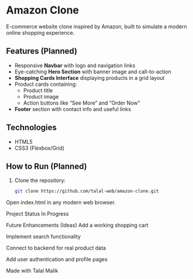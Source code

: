 # Amazon Clone

E-commerce website clone inspired by Amazon, built to simulate a modern online shopping experience.

## Features (Planned)

- Responsive **Navbar** with logo and navigation links
- Eye-catching **Hero Section** with banner image and call-to-action
- **Shopping Cards Interface** displaying products in a grid layout
- Product cards containing:
  - Product title
  - Product image
  - Action buttons like “See More” and “Order Now”
- **Footer** section with contact info and useful links

## Technologies

- HTML5
- CSS3 (Flexbox/Grid)

## How to Run (Planned)

1. Clone the repository:
   ```bash
   git clone https://github.com/talal-web/amazon-clone.git
Open index.html in any modern web browser.

Project Status
 In Progress

Future Enhancements (Ideas)
 Add a working shopping cart

 Implement search functionality

 Connect to backend for real product data

 Add user authentication and profile pages

Made with Talal Malik


